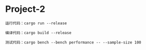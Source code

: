 # Project-2

`运行代码：cargo run --release`

`编译代码：cargo build --release`

`测试代码：cargo bench --bench performance -- --sample-size 100`
